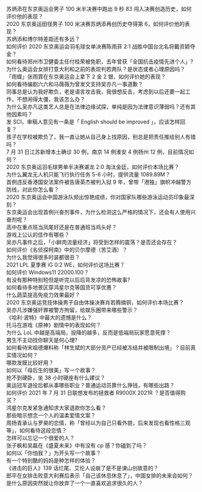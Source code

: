 苏炳添在东京奥运会男子 100 米半决赛中跑出 9 秒 83 闯入决赛创造历史，如何评价他的表现？  
2020 东京奥运田径男子 100 米决赛苏炳添再创历史夺得第 6，如何评价他的表现？  
苏炳添和博尔特差距还有多远？  
如何评价 2020 东京奥运会羽毛球女单决赛陈雨菲 2:1 战胜中国台北名将戴资颖夺金？  
如何看待郑州市卫健委主任付桂荣被免职，去年曾获「全国抗击疫情先进个人」?  
为什么奥运会女排打意大利和之前的表现判若两队？是状态或者心理原因吗？  
「雨蝶」张雨霏在东京奥运会上拿下 2 金 2 银，如何评价她的表现？  
如何看待编剧六六和马薇薇为曾发文支持吴亦凡一事道歉？  
同事总是认为我好欺负，老是语言攻击我，我很想反击，考虑到以后还要一起工作，不想闹得太僵，我该怎么办？  
为什么吴亦凡这类艺人总是在法律边缘试探，单纯是因为法律意识薄弱吗？还有其他因素吗？  
发 SCI，审稿人意见有一条是「 English should be improved 」，应该怎样回复？  
孩子在学校被欺负了，我一直让她从自己身上找原因，别总是把责任推给别人有错吗？  
7 月 31 日江苏新增本土确诊 30 例，南京 14 例淮安 4 例扬州 12 例，目前情况如何？  
2020 东京奥运羽毛球男单半决赛谌龙 2:0 淘汰金廷，如何评价本场比赛？  
为什么翼龙无人机只能飞行执行任务 5-6 小时，提供流量 1089.89M？  
首例违反香港国安法案件被告唐英杰被判入狱 9 年，曾带「港独」旗帜冲越警方防线，对此你怎么看？  
2020 东京奥运会中国游泳队频出惊艳成绩，你对国家队哪些游泳运动员印象最深刻？  
东京奥运会出现首例兴奋剂事件，为什么检测这么严格的情况下，还会有人使用兴奋剂呢？  
高中在重点班当凤尾好还是在普通班当鸡头好？  
游戏上公认的佳作有哪些？  
吴亦凡事件之后，「小鲜肉流量经济」将受到怎样的震荡？是否还会存在？  
如何评价《名侦探柯南》中的贝尔摩德（苦艾酒）？  
为什么我觉得很多时装都很丑？  
2021 LPL 夏季赛 iG 0:2 WE，如何评价这场比赛？  
如何评价 Windows11 22000.100？  
有没有那种特别短但是听完以后后背发凉的恐怖故事?  
如何看待多地景区穿鸿星尔克等国货可享优惠？  
什么蔬菜提高免疫力效果最好？  
2020 东京奥运竞技体操男子自由体操决赛肖若腾摘铜，如何评价本场比赛？  
吴亦凡涉嫌强奸罪被警方拘留，给娱乐圈带来哪些警示？  
《哈利·波特》中最大的遗憾是什么？  
托马在游戏《原神》剧情中的表现如何？  
为什么 LoL 中越是高端局，投降的越多，反而是低端局玩家愿意死撑？  
男生不主动找你聊天是何心理?  
如何看待宋祖德爆料称「林生斌的大部分资产已经被冻结并被限制出境」？目前真实情况如何？  
哪款发膜比较好用？  
如何以「母后生的很美」写一个故事？  
抢不到硬卧，坐 38 小时硬座有什么建议？  
奥运冠军退役后都从事哪些职业？普通运动员靠什么挣钱，有哪些出路？  
如何评价 2021 年 7 月 31 日联想发布的拯救者 R9000X 2021R ？是否值得购买？  
鸿星尔克发紧急通知求大家退款你怎么看？  
那些暗示想念一个人的温柔爱情文案？  
周扬青承认与罗昊的恋情，称「曾经以为自己只看外貌，后来发现也看性格三观等」，如何看待这段恋情？  
怎样可以忘记一个很爱的人？  
张子枫和吴磊在《盛夏未来》中有没有 cp 感？你磕到了吗？  
如何以「你怕我？」为开头写一个故事？  
有一个特别酷的妈妈是种怎样的体验？  
《进击的巨人》139 话烂尾、艾伦人设崩了是不是谏山创故意的？  
郎平在女排击败意大利赛后表示「自己该休息休息了」，中国女排的未来会如何？  
是什么原因突然就让你放弃了一个一直喜欢追求很久的人？  
